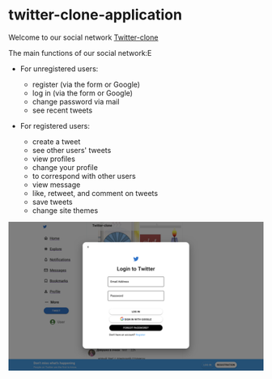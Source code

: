 # twitter-clone-application

Welcome to our social network [Twitter-clone](https://twitter-clone-application.vercel.app)

The main functions of our social network:Е

* For unregistered users:
  * register (via the form or Google)
  * log in (via the form or Google)
  * change password via mail
  * see recent tweets


* For registered users:
  * create a tweet
  * see other users' tweets
  * view profiles
  * change your profile
  * to correspond with other users
  * view message
  * like, retweet, and comment on tweets
  * save tweets
  * change site themes

![Twitter screenshot.png](Twitter%20screenshot.png)